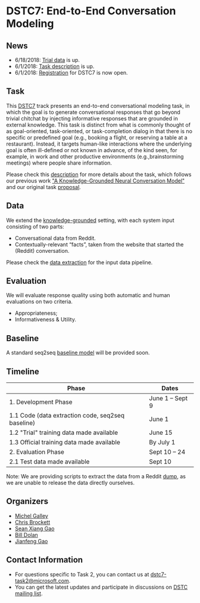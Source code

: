 # DSTC7: End-to-End Conversation Modeling

## News
* 6/18/2018: [Trial data](https://github.com/DSTC-MSR-NLP/DSTC7-End-to-End-Conversation-Modeling/tree/master/data_extraction) is up.
* 6/1/2018: [Task description](https://github.com/DSTC-MSR-NLP/DSTC7-End-to-End-Conversation-Modeling/blob/master/doc/DSTC7_task2.pdf) is up.
* 6/1/2018: [Registration](https://docs.google.com/forms/d/e/1FAIpQLSf4aoCdtLsnFr_AKfp3tnTy4OUCITy5avcEEpUHJ9oZ5ZFvbg/viewform) for DSTC7 is now open.

## Task
This [DSTC7](http://workshop.colips.org/dstc7/) track presents an end-to-end conversational modeling task, in which the goal is to generate conversational responses that go beyond trivial chitchat by injecting informative responses that are grounded in external knowledge. This task is distinct from what is commonly thought of as goal-oriented, task-oriented, or task-completion dialog in that there is no specific or predefined goal (e.g., booking a flight, or reserving a table at a restaurant). Instead, it targets human-like interactions where the underlying goal is often ill-defined or not known in advance, of the kind seen, for example, in work and other productive environments (e.g.,brainstorming meetings) where people share information.

Please check this [description](https://github.com/DSTC-MSR-NLP/DSTC7-End-to-End-Conversation-Modeling/blob/master/doc/DSTC7_task2.pdf) for more details about the task, which follows our previous work ["A Knowledge-Grounded Neural Conversation Model"](https://arxiv.org/abs/1702.01932) and our original task [proposal](https://github.com/DSTC-MSR-NLP/DSTC7-End-to-End-Conversation-Modeling/blob/master/doc/proposal.pdf).

## Data
We extend the [knowledge-grounded](https://arxiv.org/abs/1702.01932) setting, with each system input consisting of two parts: 
* Conversational data from Reddit.  
* Contextually-relevant “facts”, taken from the website that started the (Reddit) conversation.

Please check the [data extraction](https://github.com/DSTC-MSR/DSTC7-End-to-End-Conversation-Modeling/tree/master/data_extraction) for the input data pipeline.

## Evaluation
We will evaluate response quality using both automatic and human evaluations on two criteria.
* Appropriateness;
* Informativeness & Utility.

## Baseline
A standard seq2seq [baseline model](https://github.com/DSTC-MSR/DSTC7-End-to-End-Conversation-Modeling/tree/master/baseline) will be provided soon.

## Timeline
|Phase|Dates|
| ------ | -------------- |
|1. Development Phase|June 1 – Sept 9|
|1.1 Code (data extraction code, seq2seq baseline)|June 1|
|1.2 "Trial" training data made available|June 15|
|1.3 Official training data made available| By July 1|
|2. Evaluation Phase|Sept 10 – 24|
|2.1 Test data made available|Sept 10|

Note: We are providing scripts to extract the data from a Reddit [dump](http://files.pushshift.io/reddit/comments/), as we are unable to release the data directly ourselves. 

## Organizers
* [Michel Galley](https://www.microsoft.com/en-us/research/people/mgalley/)
* [Chris Brockett](https://www.microsoft.com/en-us/research/people/chrisbkt/)
* [Sean Xiang Gao](https://www.linkedin.com/in/gxiang1228/)
* [Bill Dolan](https://www.microsoft.com/en-us/research/people/billdol/)
* [Jianfeng Gao](https://www.microsoft.com/en-us/research/people/jfgao/)

## Contact Information
* For questions specific to Task 2, you can contact us at <dstc7-task2@microsoft.com>.
* You can get the latest updates and participate in discussions on [DSTC mailing list](http://workshop.colips.org/dstc7/contact.html).
